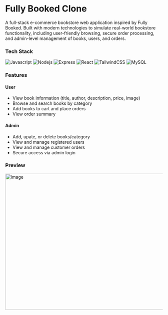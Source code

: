 # Fully Booked Clone

A full-stack e-commerce bookstore web application inspired by Fully Booked. Built with modern technologies to simulate real-world bookstore functionality, including user-friendly browsing, secure order processing, and admin-level management of books, users, and orders.

### Tech Stack
<p>
  <img alt="Javascript" src="https://img.shields.io/badge/-javascript-f7df1c?style=flat-square&logo=javascript&logoColor=black" />
  <img alt="Nodejs" src="https://img.shields.io/badge/-Nodejs-43853d?style=flat-square&logo=Node.js&logoColor=white" />
  <img alt="Express" src="https://img.shields.io/badge/-Express-000000?style=flat-square&logo=express&logoColor=white" />
  <img alt="React" src="https://img.shields.io/badge/-React-45b8d8?style=flat-square&logo=react&logoColor=white" />
  <img alt="TailwindCSS" src="https://img.shields.io/badge/tailwindcss-%2338B2AC.svg?style=flat&logo=tailwind-css&logoColor=white" />
  <img alt="MySQL" src="https://img.shields.io/badge/-MySQL-00758F?style=flat-square&logo=mysql&logoColor=white" />
</p>

### Features

#### User
- View book information (title, author, description, price, image)
- Browse and search books by category
- Add books to cart and place orders
- View order summary

#### Admin
- Add, upate, or delete books/category
- View and manage registered users
- View and manage customer orders
- Secure access via admin login

### Preview
<img width="946" height="436" alt="image" src="https://github.com/user-attachments/assets/aa5c96f6-a7e1-4730-8259-90b4c5be589f" />

  
